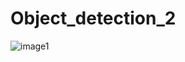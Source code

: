 # Object_detection_2

![image1](https://github.com/Developer-Prince/Object_detection_2/blob/main/1.jpg?raw=true)
